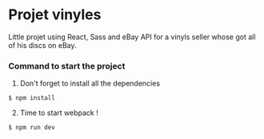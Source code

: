 # Projet vinyles

Little projet using React, Sass and eBay API for a vinyls seller whose got all of his discs on eBay.

### Command to start the project

1. Don't forget to install all the dependencies
```
$ npm install
```
2. Time to start webpack !

```
$ npm run dev
```
